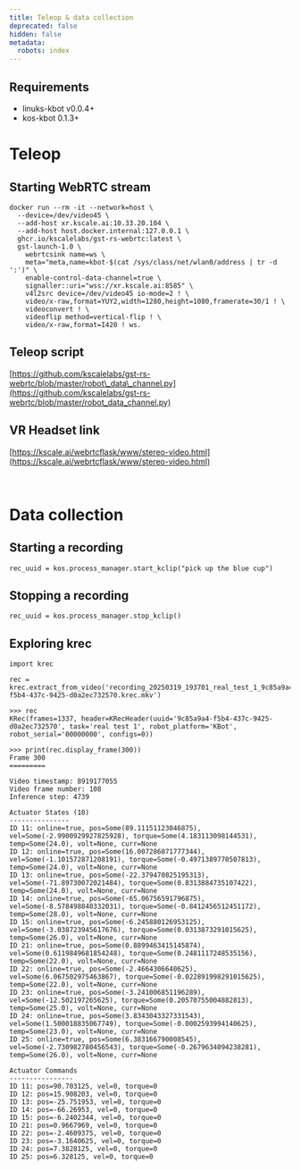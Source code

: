 ```yaml
---
title: Teleop & data collection
deprecated: false
hidden: false
metadata:
  robots: index
---
```

## Requirements

* linuks-kbot v0.0.4+
* kos-kbot 0.1.3+

# Teleop

## Starting WebRTC stream

```Text bash
docker run --rm -it --network=host \
  --device=/dev/video45 \
  --add-host xr.kscale.ai:10.33.20.104 \
  --add-host host.docker.internal:127.0.0.1 \
  ghcr.io/kscalelabs/gst-rs-webrtc:latest \
  gst-launch-1.0 \
    webrtcsink name=ws \
    meta="meta,name=kbot-$(cat /sys/class/net/wlan0/address | tr -d ':')" \
    enable-control-data-channel=true \
    signaller::uri="wss://xr.kscale.ai:8585" \
    v4l2src device=/dev/video45 io-mode=2 ! \
    video/x-raw,format=YUY2,width=1280,height=1080,framerate=30/1 ! \
    videoconvert ! \
    videoflip method=vertical-flip ! \
    video/x-raw,format=I420 ! ws.

```

## Teleop script

[https://github.com/kscalelabs/gst-rs-webrtc/blob/master/robot\_data\_channel.py](https://github.com/kscalelabs/gst-rs-webrtc/blob/master/robot_data_channel.py)

## VR Headset link

[https://kscale.ai/webrtcflask/www/stereo-video.html](https://kscale.ai/webrtcflask/www/stereo-video.html)

<br />

# Data collection

## Starting a recording

```Text python
rec_uuid = kos.process_manager.start_kclip("pick up the blue cup")
```

## Stopping a recording

```Text python
rec_uuid = kos.process_manager.stop_kclip()
```

## Exploring krec

```Text python
import krec

rec = krec.extract_from_video('recording_20250319_193701_real_test_1_9c85a9a4-f5b4-437c-9425-d0a2ec732570.krec.mkv')

>>> rec
KRec(frames=1337, header=KRecHeader(uuid='9c85a9a4-f5b4-437c-9425-d0a2ec732570', task='real test 1', robot_platform='KBot', robot_serial='00000000', configs=0))

>>> print(rec.display_frame(300))
Frame 300
=========

Video timestamp: 8919177055
Video frame number: 108
Inference step: 4739

Actuator States (10)
---------------
ID 11: online=true, pos=Some(89.11151123046875), vel=Some(-2.9900929927825928), torque=Some(4.183113098144531), temp=Some(24.0), volt=None, curr=None
ID 12: online=true, pos=Some(16.007286071777344), vel=Some(-1.101572871208191), torque=Some(-0.4971389770507813), temp=Some(24.0), volt=None, curr=None
ID 13: online=true, pos=Some(-22.379470825195313), vel=Some(-71.89730072021484), torque=Some(0.8313884735107422), temp=Some(24.0), volt=None, curr=None
ID 14: online=true, pos=Some(-65.06756591796875), vel=Some(-8.578498840332031), torque=Some(-0.8412456512451172), temp=Some(28.0), volt=None, curr=None
ID 15: online=true, pos=Some(-6.245880126953125), vel=Some(-3.038723945617676), torque=Some(0.0313873291015625), temp=Some(26.0), volt=None, curr=None
ID 21: online=true, pos=Some(0.8899463415145874), vel=Some(0.6119849681854248), torque=Some(0.2481117248535156), temp=Some(22.0), volt=None, curr=None
ID 22: online=true, pos=Some(-2.4664306640625), vel=Some(6.067502975463867), torque=Some(-0.022891998291015625), temp=Some(22.0), volt=None, curr=None
ID 23: online=true, pos=Some(-3.241006851196289), vel=Some(-12.502197265625), torque=Some(0.20570755004882813), temp=Some(25.0), volt=None, curr=None
ID 24: online=true, pos=Some(3.8343043327331543), vel=Some(1.500018835067749), torque=Some(-0.0002593994140625), temp=Some(23.0), volt=None, curr=None
ID 25: online=true, pos=Some(6.383166790008545), vel=Some(-2.730982780456543), torque=Some(-0.2679634094238281), temp=Some(26.0), volt=None, curr=None

Actuator Commands
----------------
ID 11: pos=90.703125, vel=0, torque=0
ID 12: pos=15.908203, vel=0, torque=0
ID 13: pos=-25.751953, vel=0, torque=0
ID 14: pos=-66.26953, vel=0, torque=0
ID 15: pos=-6.2402344, vel=0, torque=0
ID 21: pos=0.9667969, vel=0, torque=0
ID 22: pos=-2.4609375, vel=0, torque=0
ID 23: pos=-3.1640625, vel=0, torque=0
ID 24: pos=7.3828125, vel=0, torque=0
ID 25: pos=6.328125, vel=0, torque=0
```